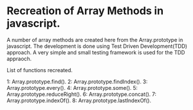# Recreation of Array Methods in javascript.

A number of array methods are created here from the Array.prototype in javascript. The development is done using Test Driven Development(TDD) approach. A very simple and small testing framework is used for the TDD appraoch. 

List of functions recreated.

1: Array.prototype.find().
2: Array.prototype.findIndex().
3: Array.prototype.every().
4: Array.prototype.some().
5: Array.prototype.reduceRight().
6: Array.prototype.concat().
7: Array.prototype.indexOf().
8: Array.prototype.lastIndexOf().